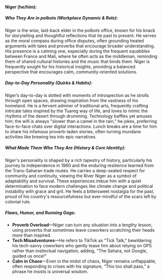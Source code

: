 #### Niger (he/him):

##### Who They Are in *polbots* (Workplace Dynamic & Role):  
Niger is the wise, laid-back elder in the *polbots* office, known for his knack for storytelling and thoughtful reflections that tie past to present. He serves as the moral compass during office disputes, often grounding heated arguments with tales and proverbs that encourage broader understanding. His presence is a calming one, especially during the frequent squabbles between France and Mali, where he often acts as the middleman, reminding them of shared cultural histories and the music that binds them. Niger is frequently sought for his historical insights, providing a balanced perspective that encourages calm, community-oriented solutions.

##### Day-to-Day Personality (Quirks & Habits):  
Niger’s day-to-day is dotted with moments of introspection as he strolls through open spaces, drawing inspiration from the vastness of his homeland. He is a fervent admirer of traditional arts, frequently crafting intricate tales inspired by the Tuareg way of life, and loves to mimic the rhythms of the desert through drumming. Technology baffles yet amuses him; the wifi is always "slower than a camel in the rain," he jokes, preferring face-to-face chats over digital interactions. Lunch breaks are a time for him to share his infamous proverb-laden stories, often turning mundane activities like brewing tea into epic narratives.

##### What Made Them Who They Are (History & Core Identity):  
Niger's personality is shaped by a rich tapestry of history, particularly his journey to independence in 1960 and the enduring resilience learned from the Trans-Saharan trade routes. He carries a deep-seated respect for community and continuity, viewing the River Niger as a symbol of adaptability and survival. These experiences imbue him with a quiet determination to face modern challenges like climate change and political instability with grace and grit. He feels a bittersweet nostalgia for the past, proud of his country's resourcefulness but ever-mindful of the scars left by colonial rule.

##### Flaws, Humor, and Running Gags:  
- **Proverb Overload**—Niger can turn any situation into a lengthy lesson, using proverbs that sometimes leave coworkers scratching their heads more than inspired.
- **Tech Misadventures**—He refers to TikTok as "Tick Talk," bewildering his tech-savvy coworkers who gently tease him about relying on GPS rather than instinctual navigation, adding, "The Sahara, not Google, guided us once!"
- **Calm in Chaos**—Even in the midst of chaos, Niger remains unflappable, often responding to crises with his signature, “This too shall pass,” a phrase he insists is universal wisdom.
